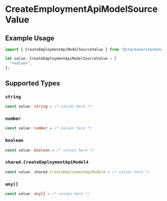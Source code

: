 # CreateEmploymentApiModelSourceValue

## Example Usage

```typescript
import { CreateEmploymentApiModelSourceValue } from "@stackone/stackone-client-ts/sdk/models/shared";

let value: CreateEmploymentApiModelSourceValue = [
  "<value>",
];
```

## Supported Types

### `string`

```typescript
const value: string = /* values here */
```

### `number`

```typescript
const value: number = /* values here */
```

### `boolean`

```typescript
const value: boolean = /* values here */
```

### `shared.CreateEmploymentApiModel4`

```typescript
const value: shared.CreateEmploymentApiModel4 = /* values here */
```

### `any[]`

```typescript
const value: any[] = /* values here */
```

